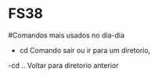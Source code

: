 # FS38

#Comandos mais usados no dia-dia

- cd
 Comando sair ou ir para um diretorio,

 -cd ..
 Voltar para diretorio anterior 
 